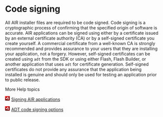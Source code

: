 # Code signing

<div>

All AIR installer files are required to be code signed. Code signing is a
cryptographic process of confirming that the specified origin of software is
accurate. AIR applications can be signed using either by a certificate issued by
an external certificate authority (CA) or by a self-signed certificate you
create yourself. A commercial certificate from a well-known CA is strongly
recommended and provides assurance to your users that they are installing your
application, not a forgery. However, self-signed certificates can be created
using `adt` from the SDK or using either Flash, Flash Builder, or another
application that uses `adt` for certificate generation. Self-signed certificates
do not provide any assurance that the application being installed is genuine and
should only be used for testing an application prior to public release.

</div>

<div>

<div>

More Help topics

</div>

<div>

</div>

![](../../img/airLinkIndicator.png)
[Signing AIR applications](https://help.adobe.com/en_US/air/build/WSfffb011ac560372f-19aa73f128cc9f05e8-8000.html)

![](../../img/airLinkIndicator.png)
[ADT code signing options](https://help.adobe.com/en_US/air/build/WS5b3ccc516d4fbf351e63e3d118666ade46-7f72.html)

<div>

</div>

</div>
